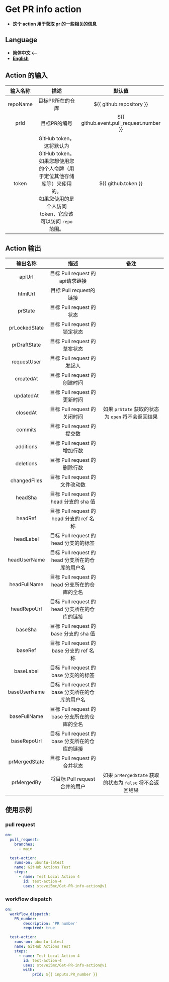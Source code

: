 # Get PR info action
- **这个 action 用于获取 pr 的一些相关的信息**

## **Language**
- **简体中文  <--**
- **[English](./README-EN.md)**

## **Action 的输入**

|输入名称|描述|默认值|
|:-:|:-:|:-:|
|repoName|目标PR所在的仓库|${{ github.repository }}|
|prId|目标PR的编号|${{ github.event.pull_request.number }}|
|token|GitHub token，这将默认为 GitHub token。如果您想使用您的个人令牌（用于定位其他存储库等）来使用的。<br>如果您使用的是个人访问 token，它应该可以访问 `repo` 范围。|${{ github.token }}|

## **Action 输出**

|输出名称|描述|备注|
|:-:|:-:|:-:|
|apiUrl|目标 Pull request 的api请求链接||
|htmlUrl|目标 Pull request的链接||
|prState|目标 Pull request 的状态||
|prLockedState|目标 Pull request 的锁定状态||
|prDraftState|目标 Pull request 的草案状态||
|requestUser|目标 Pull request 的发起人||
|createdAt|目标 Pull request 的创建时间||
|updatedAt|目标 Pull request 的更新时间||
|closedAt|目标 Pull request 的关闭时间|如果 `prState` 获取的状态为 `open` 将不会返回结果|
|commits|目标 Pull request 的提交数||
|additions|目标 Pull request 的增加行数||
|deletions|目标 Pull request 的删除行数||
|changedFiles|目标 Pull request 的文件改动数||
|headSha|目标 Pull request 的 head 分支的 sha 值||
|headRef|目标 Pull request 的 head 分支的 ref 名称||
|headLabel|目标 Pull request 的 head 分支的的标签||
|headUserName|目标 Pull request 的 head 分支所在的仓库的用户名||
|headFullName|目标 Pull request 的 head 分支所在的仓库的全名||
|headRepoUrl|目标 Pull request 的 head 分支所在的仓库的链接||
|baseSha|目标 Pull request 的 base 分支的 sha 值||
|baseRef|目标 Pull request 的 base 分支的 ref 名称||
|baseLabel|目标 Pull request 的 base 分支的的标签||
|baseUserName|目标 Pull request 的 base 分支所在的仓库的用户名||
|baseFullName|目标 Pull request 的 base 分支所在的仓库的全名||
|baseRepoUrl|目标 Pull request 的 base 分支所在的仓库的链接||
|prMergedState|目标 Pull request 的合并状态||
|prMergedBy|将目标 Pull request 合并的用户|如果 `prMergedState` 获取的状态为 `false` 将不会返回结果|

## **使用示例**

### **pull request**
```yml
on:
  pull_request:
    branches:
      - main

  test-action:
    runs-on: ubuntu-latest
    name: GitHub Actions Test
    steps:
      - name: Test Local Action 4 
        id: test-action-4
        uses: stevei5mc/Get-PR-info-action@v1
```

### **workflow dispatch**

```yml
on:
  workflow_dispatch:
    PR_number:
        description: 'PR number'
        required: true

  test-action:
    runs-on: ubuntu-latest
    name: GitHub Actions Test
    steps:
      - name: Test Local Action 4 
        id: test-action-4
        uses: stevei5mc/Get-PR-info-action@v1
        with:
            prId: ${{ inputs.PR_number }}
```